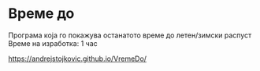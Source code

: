 # Време до

Програма која го покажува останатото време до летен/зимски распуст  
Време на изработка: 1 час  
  
https://andrejstojkovic.github.io/VremeDo/